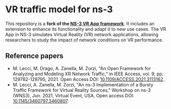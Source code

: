 VR traffic model for ns-3
=========================

This repository is a **fork of the [NS-3 VR App framework](https://github.com/signetlabdei/ns-3-vr-app)**. It includes an extension to enhance its functionality and adapt it to new use cases. The VR App in NS-3 simulates Virtual Reality (VR) network applications, allowing researchers to study the impact of network conditions on VR performance.


## Reference papers

* M. Lecci, M. Drago, A. Zanella, M. Zorzi, "An Open Framework for Analyzing and Modeling XR Network Traffic," in IEEE Access, vol. 9, pp. 129782-129795, 2021. Open Access DOI: [10.1109/ACCESS.2021.3113162](https://doi.org/10.1109/ACCESS.2021.3113162).
* M. Lecci, A. Zanella, M. Zorzi, "An ns-3 Implementation of a Bursty Traffic Framework for Virtual Reality Sources," Workshop on ns-3 (WNS3), Jun. 2021, Virtual Event, USA, Open access DOI: [10.1145/3460797.3460807](https://doi.org/10.1145/3460797.3460807).
